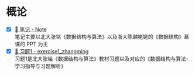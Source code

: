 # 概论

- [x] [📄 笔记 - Note](Note.md)  
       笔记主要以北大张铭《数据结构与算法》以及浙大陈越姥姥的《数据结构》慕课的 PPT 为主
- [x] [📙 习题1 - exercise1_zhangming](exercise_zhangming.md)  
       习题1是北大张铭《数据结构与算法》教材习题以及对应的《数据结构与算法-学习指导与习题解析》

